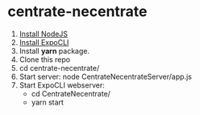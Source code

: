 # centrate-necentrate

1. [Install NodeJS](https://nodejs.org/en/download/) 
2. [Install ExpoCLI](https://facebook.github.io/react-native/docs/getting-started)
3. Install **yarn** package.
4. Clone this repo
5. cd centrate-necentrate/
6. Start server: node CentrateNecentrateServer/app.js
7. Start ExpoCLI webserver:
    * cd CentrateNecentrate/
    * yarn start
